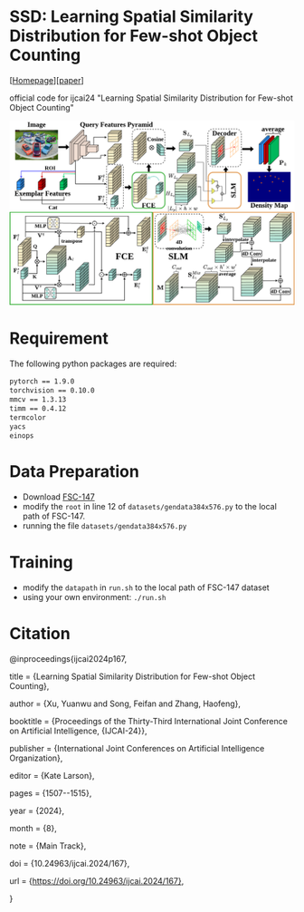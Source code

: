# SSD: Learning Spatial Similarity Distribution for Few-shot Object Counting

[[Homepage](https://github.com/CBalance/SSD)][[paper](https://www.ijcai.org/proceedings/2024/167)]

official code for ijcai24 "Learning Spatial Similarity Distribution for Few-shot Object Counting"

![pipline](md-files/pipeline.png)

# Requirement
The following python packages are required:
```
pytorch == 1.9.0
torchvision == 0.10.0
mmcv == 1.3.13
timm == 0.4.12
termcolor
yacs
einops
```

# Data Preparation

- Download [FSC-147](https://github.com/cvlab-stonybrook/LearningToCountEverything)
- modify the `root` in line 12 of `datasets/gendata384x576.py` to the local path of FSC-147.
- running the file `datasets/gendata384x576.py`

# Training

- modify the `datapath` in `run.sh` to the local path of FSC-147 dataset
- using your own environment: `./run.sh`


# Citation
@inproceedings{ijcai2024p167,

  title     = {Learning Spatial Similarity Distribution for Few-shot Object Counting},
  
  author    = {Xu, Yuanwu and Song, Feifan and Zhang, Haofeng},
  
  booktitle = {Proceedings of the Thirty-Third International Joint Conference on Artificial Intelligence, {IJCAI-24}},
  
  publisher = {International Joint Conferences on Artificial Intelligence Organization},
  
  editor    = {Kate Larson},
  
  pages     = {1507--1515},
  
  year      = {2024},
  
  month     = {8},
  
  note      = {Main Track},
  
  doi       = {10.24963/ijcai.2024/167},
  
  url       = {https://doi.org/10.24963/ijcai.2024/167},
  
}


